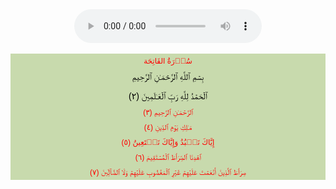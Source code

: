 <html>

<style type="text/css">
p { 
background-color: #C8DAAD;
text-align: center;
font-family: Arial;
font-size: 12px;
color: red;
padding-top: 5px;
padding-bottom: 5px;
margin: auto;
}

p1{ 
background-color: #C8DAAD;
text-align: center;
font-family: Arial;
font-size: 14px;
color: #000000;
padding: auto;
margin: auto;
}


p3{ 
background-color: #C8DAAD;
text-align: right;
font-family: Arial;
font-size: 14px;
color: #000000;
padding-bottom: auto;
margin: auto;
}

</style>
<div>
<center>
<audio controls>
  <source src="horse.ogg" type="audio/ogg">
  <source src="https://server7.mp3quran.net/basit/001.mp3" type="audio/mpeg">
</audio>
</center>
<div>
</div>
<br>

<p> سُوۡرَةُ الفَاتِحَة<p>
<p1> بِسۡمِ ٱللَّهِ ٱلرَّحۡمَـٰنِ ٱلرَّحِيمِ </p1>
<br>
<br>
<p3> ٱلۡحَمۡدُ لِلَّهِ رَبِّ ٱلۡعَـٰلَمِينَ (﻿٢﻿)﻿

ٱلرَّحۡمَـٰنِ ٱلرَّحِيمِ (﻿٣﻿)﻿

مَـٰلِكِ يَوۡمِ ٱلدِّينِ (﻿٤﻿)﻿

إِيَّاكَ نَعۡبُدُ وَإِيَّاكَ نَسۡتَعِينُ (﻿٥﻿)﻿

ٱهۡدِنَا ٱلصِّرَٲطَ ٱلۡمُسۡتَقِيمَ (﻿٦﻿)﻿

صِرَٲطَ ٱلَّذِينَ أَنۡعَمۡتَ عَلَيۡهِمۡ غَيۡرِ ٱلۡمَغۡضُوبِ عَلَيۡهِمۡ وَلَا ٱلضَّآلِّينَ (﻿٧﻿)﻿ </p3>
</html>
